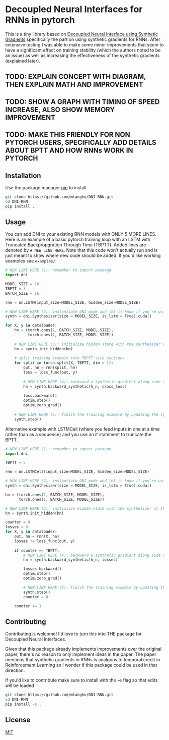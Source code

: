 # Decoupled Neural Interfaces for RNNs in pytorch

This is a tiny library based on [Decoupled Neural Interface using Synthetic Gradients](https://arxiv.org/abs/1608.05343) specifically the part on using synthetic gradients for RNNs. After extensive testing I was able to make some minor improvements that seem to have a significant effect on training stability (which the authors noted to be an issue) as well as increasing the effectiveness of the synthetic gradients (explained later).

## TODO: EXPLAIN CONCEPT WITH DIAGRAM, THEN EXPLAIN MATH AND IMPROVEMENT
## TODO: SHOW A GRAPH WITH TIMING OF SPEED INCREASE, ALSO SHOW MEMORY IMPROVEMENT
## TODO: MAKE THIS FRIENDLY FOR NON PYTORCH USERS, SPECIFICALLY ADD DETAILS ABOUT BPTT AND HOW RNNs WORK IN PYTORCH

## Installation

Use the package manager [pip](https://pip.pypa.io/en/stable/) to install

```bash
git clone https://github.com/mtanghu/DNI-RNN.git
cd DNI-RNN
pip install .
```

## Usage

You can add DNI to your existing RNN models with ONLY 5 MORE LINES. Here is an example of a basic pytorch training loop with an LSTM with Truncated Backpropgration Through Time (TBPTT). Added lines are denoted by ```# NEW LINE HERE```. Note that this code won't actually run and is just meant to show where new code should be added. If you'd like working examples see `examples/`.

```python
# NEW LINE HERE (1): remember to import package
import dni

MODEL_SIZE = 10
TBPTT = 3
BATCH_SIZE = 16

rnn = nn.LSTM(input_size=MODEL_SIZE, hidden_size=MODEL_SIZE)

# NEW LINE HERE (2): instantiate DNI mode and let it know if you're using an LSTM/the hidden state comes from a LSTM
synth = dni.Synthesizer(size = MODEL_SIZE, is_lstm = True).cuda()

for X, y in dataloader:
    hn = (torch.ones(1, BATCH_SIZE, MODEL_SIZE),
          torch.ones(1, BATCH_SIZE, MODEL_SIZE))
    
    # NEW LINE HERE (3): initialize hidden state with the synthesizer at the start of the training example
    hn = synth.init_hidden(hn)
    
    # split training example into TBPTT size sections
    for split in torch.split(X, TBPTT, dim = 1):
        out, hn = rnn(split, hn)
        loss = loss_func(out, y)
        
        # NEW LINE HERE (4): backward a synthetic gradient along side the loss gradient (note: do before the loss.backward() call))
        hn = synth.backward_synthetic(h_n, cross_loss)
        
        loss.backward()
        optim.step()
        optim.zero_grad()
    
    # NEW LINE HERE (5): finish the training example by updating the synthesizer
    synth.step()
```


Alternative example with LSTMCell (where you feed inputs in one at a time rather than as a sequence) and you use an if statement to truncate the BPTT.

```python
# NEW LINE HERE (1): remember to import package
import dni

TBPTT = 5

rnn = nn.LSTMCell(input_size=MODEL_SIZE, hidden_size=MODEL_SIZE)

# NEW LINE HERE (2): instantiate DNI mode and let it know if you're using an LSTM/the hidden state comes from a LSTM
synth = dni.Synthesizer(size = MODEL_SIZE, is_lstm = True).cuda()

hn = (torch.ones(1, BATCH_SIZE, MODEL_SIZE),
      torch.ones(1, BATCH_SIZE, MODEL_SIZE))

# NEW LINE HERE (3): initialize hidden state with the synthesizer at the start of the training example
hn = synth.init_hidden(hn)

counter = 0
losses = 0
for X, y in dataloader:
    out, hn = rnn(X, hn)
    losses += loss_func(out, y)
    
    if counter == TBPTT:
        # NEW LINE HERE (4): backward a synthetic gradient along side the loss gradient (note: do before the loss.backward() call))
        hn = synth.backward_synthetic(h_n, losses)

        losses.backward()
        optim.step()
        optim.zero_grad()

        # NEW LINE HERE (5): finish the training example by updating the synthesizer
        synth.step()
        counter = 0

    counter += 1
```


## Contributing
Contributing is welcome! I'd love to turn this into THE package for Decoupled Neural Interfaces.

Given that this package already implements improvements over the original paper, there's no reason to only implement ideas in the paper. The paper mentions that synthetic gradients in RNNs is analgous to temporal credit in Reinforcement Learning so I wonder if this package could be used in that direction.

If you'd like to contribute make sure to install with the -e flag so that edits will be loaded

```bash
git clone https://github.com/mtanghu/DNI-RNN.git
cd DNI-RNN
pip install -e .
```

## License
[MIT](https://choosealicense.com/licenses/mit/)
